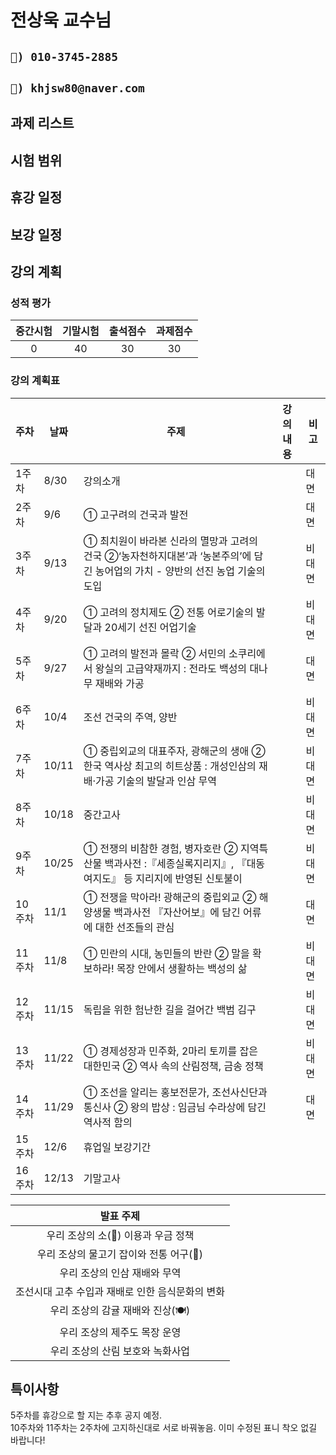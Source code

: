# 전상욱 교수님

## `📱) 010-3745-2885`    

## `📩) khjsw80@naver.com`     

## 과제 리스트    

## 시험 범위

## 휴강 일정

## 보강 일정

## 강의 계획

### 성적 평가 
|중간시험|기말시험|출석점수|과제점수|
|:---:|:---:|:-----:|:--------:|
|0|40|30|30|

### 강의 계획표

|주차|날짜|주제|강의내용|비고|
|:---|---|-----|--------|-------|
|1주차|8/30|강의소개||대면|
|2주차|9/6|① 고구려의 건국과 발전||대면|
|3주차|9/13|① 최치원이 바라본 신라의 멸망과 고려의 건국 ②‘농자천하지대본’과 ‘농본주의’에 담긴 농어업의 가치 - 양반의 선진 농업 기술의 도입||비대면|
|4주차|9/20|① 고려의 정치제도 ② 전통 어로기술의 발달과 20세기 선진 어업기술 ||비대면|
|5주차|9/27|① 고려의 발전과 몰락 ② 서민의 소쿠리에서 왕실의 고급약재까지 : 전라도 백성의 대나무 재배와 가공||대면|
|6주차|10/4|조선 건국의 주역, 양반||비대면|
|7주차|10/11|① 중립외교의 대표주자, 광해군의 생애 ② 한국 역사상 최고의 히트상품 : 개성인삼의 재배·가공 기술의 발달과 인삼 무역||비대면|
|8주차|10/18|중간고사||비대면|
|9주차|10/25|① 전쟁의 비참한 경험, 병자호란 ② 지역특산물 백과사전 :『세종실록지리지』, 『대동여지도』 등 지리지에 반영된 신토불이||비대면|
|10주차|11/1|① 전쟁을 막아라! 광해군의 중립외교 ② 해양생물 백과사전 『자산어보』에 담긴 어류에 대한 선조들의 관심||대면|
|11주차|11/8|① 민란의 시대, 농민들의 반란 ② 말을 확보하라! 목장 안에서 생활하는 백성의 삶||비대면|
|12주차|11/15|독립을 위한 험난한 길을 걸어간 백범 김구||비대면|
|13주차|11/22|① 경제성장과 민주화, 2마리 토끼를 잡은 대한민국 ② 역사 속의 산림정책, 금송 정책||비대면|
|14주차|11/29|① 조선을 알리는 홍보전문가, 조선사신단과 통신사 ② 왕의 밥상 : 임금님 수라상에 담긴 역사적 함의 ||대면|
|15주차|12/6|휴업일 보강기간||
|16주차|12/13|기말고사|||

|발표 주제|
|:---:|
|우리 조상의 소(🐂) 이용과 우금 정책|
|우리 조상의 물고기 잡이와 전통 어구(🥍)|
|우리 조상의 인삼 재배와 무역|
|조선시대 고추 수입과 재배로 인한 음식문화의 변화|
|우리 조상의 감귤 재배와 진상(🍽)|
|우리 조상의 제주도 목장 운영|
|우리 조상의 산림 보호와 녹화사업|


## 특이사항
5주차를 휴강으로 할 지는 추후 공지 예정.    
10주차와 11주차는 2주차에 고지하신대로 서로 바꿔놓음. 이미 수정된 표니 착오 없길 바랍니다!    



